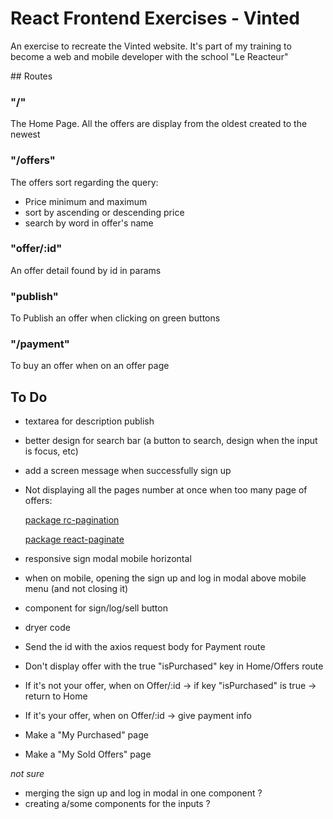 # React Frontend Exercises - Vinted

An exercise to recreate the Vinted website. It's part of my training to become a web and mobile developer with the school "Le Reacteur"

## Routes

### "/"

The Home Page.
All the offers are display from the oldest created to the newest

### "/offers"

The offers sort regarding the query:

- Price minimum and maximum
- sort by ascending or descending price
- search by word in offer's name

### "offer/:id"

An offer detail found by id in params

### "publish"

To Publish an offer when clicking on green buttons

### "/payment"

To buy an offer when on an offer page

## To Do

- textarea for description publish
- better design for search bar (a button to search, design when the input is focus, etc)
- add a screen message when successfully sign up
- Not displaying all the pages number at once when too many page of offers:

  [package rc-pagination](https://www.npmjs.com/package/rc-pagination)

  [package react-paginate](https://www.npmjs.com/package/react-paginate)

- responsive sign modal mobile horizontal
- when on mobile, opening the sign up and log in modal above mobile menu (and not closing it)
- component for sign/log/sell button
- dryer code
- Send the id with the axios request body for Payment route
- Don't display offer with the true "isPurchased" key in Home/Offers route
- If it's not your offer, when on Offer/:id -> if key "isPurchased" is true -> return to Home
- If it's your offer, when on Offer/:id -> give payment info
- Make a "My Purchased" page
- Make a "My Sold Offers" page

_not sure_

- merging the sign up and log in modal in one component ?
- creating a/some components for the inputs ?
